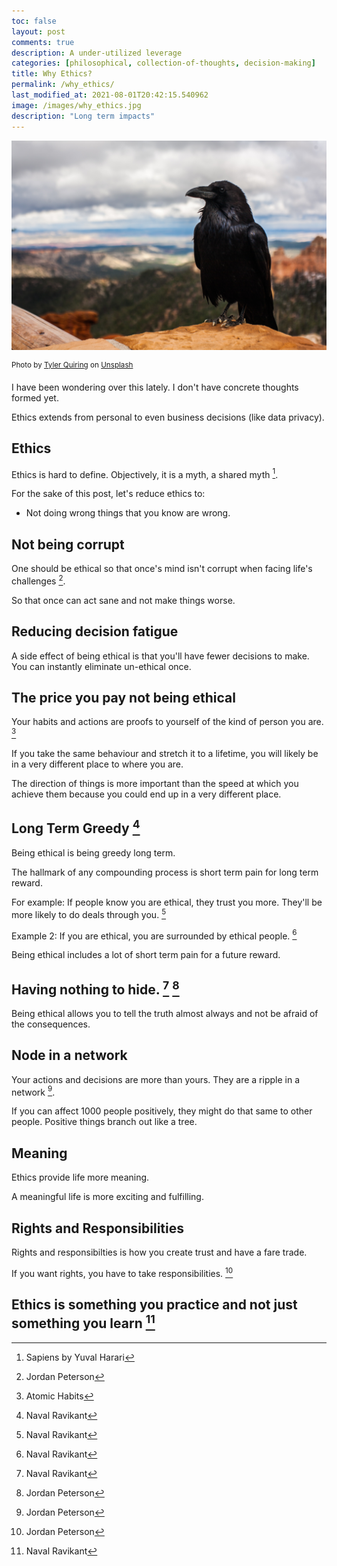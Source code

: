 ```yaml
---
toc: false
layout: post
comments: true
description: A under-utilized leverage
categories: [philosophical, collection-of-thoughts, decision-making]
title: Why Ethics? 
permalink: /why_ethics/
last_modified_at: 2021-08-01T20:42:15.540962
image: /images/why_ethics.jpg
description: "Long term impacts"
---
```

![](/images/why_ethics.jpg)

<sup>Photo by <a href="https://unsplash.com/@tylerdq?utm_source=unsplash&amp;utm_medium=referral&amp;utm_content=creditCopyText">Tyler Quiring</a> on <a href="https://unsplash.com/s/photos/crow?utm_source=unsplash&amp;utm_medium=referral&amp;utm_content=creditCopyText">Unsplash</a></sup>

I have been wondering over this lately. I don't have concrete thoughts formed yet.

Ethics extends from personal to even business decisions (like data privacy).

## Ethics

Ethics is hard to define. Objectively, it is a myth, a shared myth [^4].

For the sake of this post, let's reduce ethics to:
- Not doing wrong things that you know are wrong.
  
## Not being corrupt

One should be ethical so that once's mind isn't corrupt when facing life's challenges [^3].

So that once can act sane and not make things worse.

## Reducing decision fatigue

A side effect of being ethical is that you'll have fewer decisions to make. You can instantly eliminate un-ethical once.

## The price you pay not being ethical

Your habits and actions are proofs to yourself of the kind of person you are. [^1]

If you take the same behaviour and stretch it to a lifetime, you will likely be in a very different place to where you are.

The direction of things is more important than the speed at which you achieve them because you could end up in a very different place. 

## Long Term Greedy [^2]

Being ethical is being greedy long term.

The hallmark of any compounding process is short term pain for long term reward.

For example: If people know you are ethical, they trust you more. They'll be more likely to do deals through you. [^2]

Example 2: If you are ethical, you are surrounded by ethical people. [^2]

Being ethical includes a lot of short term pain for a future reward.

## Having nothing to hide. [^2] [^3]

Being ethical allows you to tell the truth almost always and not be afraid of the consequences. 

## Node in a network

Your actions and decisions are more than yours. They are a ripple in a network [^3].

If you can affect 1000 people positively, they might do that same to other people. Positive things branch out like a tree.

## Meaning
Ethics provide life more meaning.

A meaningful life is more exciting and fulfilling.

## Rights and Responsibilities

Rights and responsibilties is how you create trust and have a fare trade.

If you want rights, you have to take responsibilities. [^3]

## Ethics is something you practice and not just something you learn [^2]

[^1]: Atomic Habits
[^2]: Naval Ravikant
[^3]: Jordan Peterson
[^4]: Sapiens by Yuval Harari